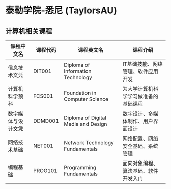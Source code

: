 # 泰勒学院-悉尼 (TaylorsAU)

## 计算机相关课程

| 课程中文名 | 课程代码 | 课程英文名 | 课程介绍 |
|-----------|---------|-----------|---------|
| 信息技术文凭 | DIT001 | Diploma of Information Technology | IT基础技能、网络管理、软件应用开发 |
| 计算机科学预科 | FCS001 | Foundation in Computer Science | 为大学计算机科学学习做准备的基础课程 |
| 数字媒体与设计文凭 | DDMD001 | Diploma of Digital Media and Design | 数字设计、多媒体制作、用户界面设计 |
| 网络技术基础 | NET001 | Network Technology Fundamentals | 网络配置、网络安全基础、系统管理 |
| 编程基础 | PROG101 | Programming Fundamentals | 面向对象编程、算法基础、软件开发入门 |
